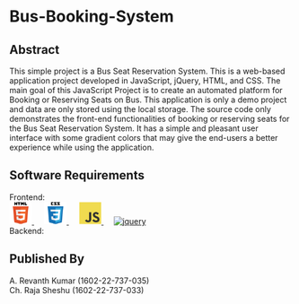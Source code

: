 # Bus-Booking-System
## Abstract
This simple project is a Bus Seat Reservation System. This is a web-based application project developed in JavaScript, jQuery, HTML, and CSS. The main goal of this JavaScript Project is to create an automated platform for Booking or Reserving Seats on Bus. This application is only a demo project and data are only stored using the local storage. The source code only demonstrates the front-end functionalities of booking or reserving seats for the Bus Seat Reservation System. It has a simple and pleasant user interface with some gradient colors that may give the end-users a better experience while using the application.
## Software Requirements
Frontend: <br>
<a href="https://www.w3.org/html/" target="_blank" > 
            <img src="https://raw.githubusercontent.com/devicons/devicon/master/icons/html5/html5-original-wordmark.svg" alt="html5" width="40" height="40"/> 
</a>
&emsp;
<a href="https://www.w3schools.com/css/" target="_blank">
            <img src="https://raw.githubusercontent.com/devicons/devicon/master/icons/css3/css3-original-wordmark.svg" alt="css3" width="40" height="40"/> 
</a>
&emsp;
<a href="https://developer.mozilla.org/en-US/docs/Web/JavaScript" target="_blank"> 
           <img src="https://raw.githubusercontent.com/devicons/devicon/master/icons/javascript/javascript-original.svg" alt="javascript" width="40" height="40"/>
</a>
&emsp;
<a href="https://www.w3schools.com/jquery/" target="_blank" >
            <img src="https://www.google.com/url?sa=i&url=https%3A%2F%2Ficonscout.com%2Ficons%2Fjquery&psig=AOvVaw3AWixCc0ZVsfuTfNwqAUlk&ust=1698689273677000&source=images&cd=vfe&ved=0CBIQjRxqFwoTCIjKgejsm4IDFQAAAAAdAAAAABAJ" alt="jquery" width="40" height="40"/>
</a>
<br>
Backend: <br>

## Published By
A. Revanth Kumar (1602-22-737-035) <br>
Ch. Raja Sheshu (1602-22-737-033)
